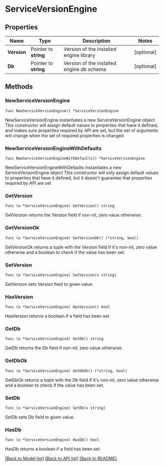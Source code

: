 # ServiceVersionEngine

## Properties

Name | Type | Description | Notes
------------ | ------------- | ------------- | -------------
**Version** | Pointer to **string** | Version of the installed engine library | [optional] 
**Db** | Pointer to **string** | Version of the installed engine db schema | [optional] 

## Methods

### NewServiceVersionEngine

`func NewServiceVersionEngine() *ServiceVersionEngine`

NewServiceVersionEngine instantiates a new ServiceVersionEngine object
This constructor will assign default values to properties that have it defined,
and makes sure properties required by API are set, but the set of arguments
will change when the set of required properties is changed

### NewServiceVersionEngineWithDefaults

`func NewServiceVersionEngineWithDefaults() *ServiceVersionEngine`

NewServiceVersionEngineWithDefaults instantiates a new ServiceVersionEngine object
This constructor will only assign default values to properties that have it defined,
but it doesn't guarantee that properties required by API are set

### GetVersion

`func (o *ServiceVersionEngine) GetVersion() string`

GetVersion returns the Version field if non-nil, zero value otherwise.

### GetVersionOk

`func (o *ServiceVersionEngine) GetVersionOk() (*string, bool)`

GetVersionOk returns a tuple with the Version field if it's non-nil, zero value otherwise
and a boolean to check if the value has been set.

### SetVersion

`func (o *ServiceVersionEngine) SetVersion(v string)`

SetVersion sets Version field to given value.

### HasVersion

`func (o *ServiceVersionEngine) HasVersion() bool`

HasVersion returns a boolean if a field has been set.

### GetDb

`func (o *ServiceVersionEngine) GetDb() string`

GetDb returns the Db field if non-nil, zero value otherwise.

### GetDbOk

`func (o *ServiceVersionEngine) GetDbOk() (*string, bool)`

GetDbOk returns a tuple with the Db field if it's non-nil, zero value otherwise
and a boolean to check if the value has been set.

### SetDb

`func (o *ServiceVersionEngine) SetDb(v string)`

SetDb sets Db field to given value.

### HasDb

`func (o *ServiceVersionEngine) HasDb() bool`

HasDb returns a boolean if a field has been set.


[[Back to Model list]](../README.md#documentation-for-models) [[Back to API list]](../README.md#documentation-for-api-endpoints) [[Back to README]](../README.md)


